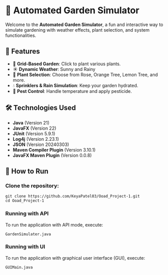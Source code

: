 # 🌱 Automated Garden Simulator
Welcome to the **Automated Garden Simulator**, a fun and interactive way to simulate gardening with weather effects, plant selection, and system functionalities.

## 🌟 Features
- 🏡 **Grid-Based Garden**: Click to plant various plants.
- ☀️ **Dynamic Weather**: Sunny and Rainy
- 🌳 **Plant Selection**: Choose from Rose, Orange Tree, Lemon Tree, and more.
- 💧 **Sprinklers & Rain Simulation**: Keep your garden hydrated.
- 🦗 **Pest Control**: Handle temperature and apply pesticide.

## 🛠 Technologies Used
- **Java** (Version 21)
- **JavaFX** (Version 22)
- **JUnit** (Version 5.9.1)
- **Log4j** (Version 2.23.1)
- **JSON** (Version 20240303)
- **Maven Compiler Plugin** (Version 3.10.1)
- **JavaFX Maven Plugin** (Version 0.0.8)

## 🚀 How to Run
### Clone the repository:
   ```
   git clone https://github.com/KeyaPatel03/Ooad_Project-1.git
   cd Ooad_Project-1
```
### Running with API
To run the application with API mode, execute:
```
GardenSimulater.java
```

### Running with UI
To run the application with graphical user interface (GUI), execute:
```
GUIMain.java
```











